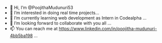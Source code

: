 - 👋 Hi, I’m @PoojithaMudunuri53
- 👀 I’m interested in doing real time projects...
- 🌱 I’m currently learning web development as Intern in Codealpha ...
- 💞️ I’m looking forward to collaborate with you all ...
- 📫 You can reach me at https://www.linkedin.com/in/poojitha-mudunuri-4bb5ba198 ...

<!---
PoojithaMudunuri53/PoojithaMudunuri53 is a ✨ special ✨ repository because its `README.md` (this file) appears on your GitHub profile.
You can click the Preview link to take a look at your changes.
--->
